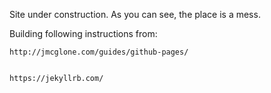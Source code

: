 Site under construction. As you can see, the place is a mess.

Building following instructions from: 


    http://jmcglone.com/guides/github-pages/


    https://jekyllrb.com/
    
